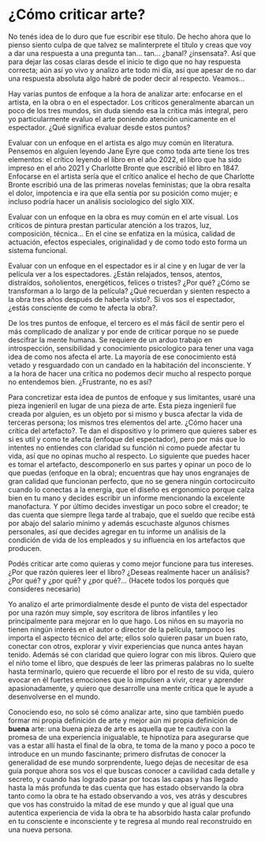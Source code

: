 # ¿Cómo criticar arte?

No tenés idea de lo duro que fue escribir ese título. De hecho ahora que lo pienso siento culpa de que talvez se malinterprete el título y creas que voy a dar una respuesta a una pregunta tan... tan... ¿banal? ¿insensata?. Así que para dejar las cosas claras desde el inicio te digo que no hay respuesta correcta; aún así yo vivo y analizo arte todo mi día, así que apesar de no dar una respuesta absoluta algo habré de poder decir al respecto. Veamos... 

Hay varias puntos de enfoque a la hora de analizar arte: enfocarse en el artista, en la obra o en el espectador. Los críticos generalmente abarcan un poco de los tres mundos, sin duda siendo esa la crítica más integral, pero yo particularmente evaluo el arte poniendo atención unicamente en el espectador. ¿Qué significa evaluar desde estos puntos?

Evaluar con un enfoque en el artista es algo muy común en literatura. Pensemos en alguien leyendo Jane Eyre que como toda arte tiene los tres elementos: el crítico leyendo el libro en el año 2022, el libro que ha sido impreso en el año 2021 y Charlotte Bronte que escribió el libro en 1847. Enfocarse en el artista sería que el crítico analice el hecho de que Charlotte Bronte escribió una de las primeras novelas feministas; que la obra resalta el dolor, impotencia e ira que ella sentía por su posición como mujer; e incluso podría hacer un análisis sociologico del siglo XIX.

Evaluar con un enfoque en la obra es muy común en el arte visual. Los críticos de pintura prestan particular atención a los trazos, luz, composición, técnica... En el cine se enfatiza en la música, calidad de actuación, efectos especiales, originalidad y de como todo esto forma un sistema funcional. 

Evaluar con un enfoque en el espectador es ir al cine y en lugar de ver la película ver a los espectadores. ¿Están relajados, tensos, atentos, distraídos, soñolientos, energéticos, felices o tristes? ¿Por qué? ¿Cómo se transforman a lo largo de la película? ¿Qué recuerdan y sienten respecto a la obra tres años después de haberla visto?. Si vos sos el espectador, ¿estás consciente de como te afecta la obra?. 

De los tres puntos de enfoque, el tercero es el más fácil de sentir pero el más complicado de analizar y por ende de criticar porque no se puede descifrar la mente humana. Se requiere de un arduo trabajo en introspección, sensibilidad y conocimiento psicologico para tener una vaga idea de como nos afecta el arte. La mayoría de ese conocimiento está vetado y resguardado con un candado en la habitación del inconsciente. Y a la hora de hacer una crítica no podemos decir mucho al respecto porque no entendemos bien. ¿Frustrante, no es así?

Para concretizar esta idea de puntos de enfoque y sus limitantes, usaré una pieza ingenieril en lugar de una pieza de arte. Esta pieza ingenieril fue creada por alguien, es un objeto por si mismo y busca afectar la vida de terceras persona; los mismos tres elementos del arte. ¿Cómo hacer una crítica del artefacto?. Te dan el dispositivo y lo primero que quieres saber es si es util y como te afecta (enfoque del espectador), pero por más que lo intentes no entiendes con claridad su función ni como puede afectar tu vida, así que no opinas mucho al respecto. Lo siguiente que puedes hacer es tomar el artefacto, descomponerlo en sus partes y opinar un poco de lo que puedas (enfoque en la obra); encuentras que hay unos engranajes de gran calidad que funcionan perfecto, que no se genera ningún cortocircuito cuando lo conectas a la energía, que el diseño es ergonomico porque calza bien en tu mano y decides escribir un informe mencionando la excelente manofactura. Y por último decides investigar un poco sobre el creador; te das cuenta que siempre llega tarde al trabajo, que el sueldo que recibe está por abajo del salario mínimo y además escuchaste algunos chismes personales, así que decides agregar en tu informe un análisis de la condición de vida de los empleados y su influencia en los artefactos que producen.

Podés criticar arte como quieras y como mejor funcione para tus intereses. ¿Por que razón quieres leer el libro? ¿Deseas realmente hacer un análisis? ¿Por qué? y ¿por qué? y ¿por qué?... (Hacete todos los porqués que consideres necesario)

Yo analizo el arte primordialmente desde el punto de vista del espectador por una razón muy simple, soy escritora de libros infantiles y leo principalmente para mejorar en lo que hago. Los niños en su mayoría no tienen ningún interés en el autor o director de la película, tampoco les importa el aspecto técnico del arte; ellos solo quieren pasar un buen rato, conectar con otros, explorar y vivir experiencias que nunca antes hayan tenido. Además sé con claridad que quiero lograr con mis libros. Quiero que el niño tome el libro, que después de leer las primeras palabras no lo suelte hasta terminarlo, quiero que recuerde el libro por el resto de su vida, quiero evocar en él fuertes emociones que lo impulsen a vivir, crear y aprender apasionadamente, y quiero que desarrolle una mente crítica que le ayude a desenvolverse en el mundo. 

Conociendo eso, no solo sé cómo analizar arte, sino que también puedo formar mi propia definición de arte y mejor aún mi propia definición de **buena** arte: una buena pieza de arte es aquella que te cautiva con la promesa de una experiencia inigualable, te hipnotiza para asegurarse que vas a estar allí hasta el final de la obra, te toma de la mano y poco a poco te introduce en un mundo fascinante; primero disfrutas de conocer la generalidad de ese mundo sorprendente, luego dejas de necesitar de esa guía porque ahora sos vos el que buscas conocer a cavilidad cada detalle y secreto, y cuando has logrado pasar por tocas las capas y has llegado hasta la más profunda te das cuenta que has estado observando la obra tanto como la obra te ha estado observando a vos, ves atrás y descubres que vos has construido la mitad de ese mundo y que al igual que una autentica experiencia de vida la obra te ha absorbido hasta calar profundo en tu consciente e inconsciente y te regresa al mundo real reconstruido en una nueva persona.
 